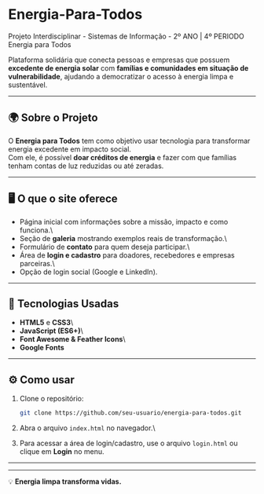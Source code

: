 # Energia-Para-Todos
Projeto Interdisciplinar - Sistemas de Informação - 2º ANO | 4º PERIODO 
 Energia para Todos

Plataforma solidária que conecta pessoas e empresas que possuem
**excedente de energia solar** com **famílias e comunidades em situação
de vulnerabilidade**, ajudando a democratizar o acesso à energia limpa e
sustentável.

------------------------------------------------------------------------

## 🌍 Sobre o Projeto

O **Energia para Todos** tem como objetivo usar tecnologia para
transformar energia excedente em impacto social.\
Com ele, é possível **doar créditos de energia** e fazer com que
famílias tenham contas de luz reduzidas ou até zeradas.

------------------------------------------------------------------------

## 🖥️ O que o site oferece

-   Página inicial com informações sobre a missão, impacto e como
    funciona.\
-   Seção de **galeria** mostrando exemplos reais de transformação.\
-   Formulário de **contato** para quem deseja participar.\
-   Área de **login e cadastro** para doadores, recebedores e empresas
    parceiras.\
-   Opção de login social (Google e LinkedIn).

------------------------------------------------------------------------

## 🚀 Tecnologias Usadas

-   **HTML5** e **CSS3**\
-   **JavaScript (ES6+)**\
-   **Font Awesome & Feather Icons**\
-   **Google Fonts**

------------------------------------------------------------------------

## ⚙️ Como usar

1.  Clone o repositório:

    ``` bash
    git clone https://github.com/seu-usuario/energia-para-todos.git
    ```

2.  Abra o arquivo `index.html` no navegador.\

3.  Para acessar a área de login/cadastro, use o arquivo `login.html` ou
    clique em **Login** no menu.

------------------------------------------------------------------------


------------------------------------------------------------------------

💡 **Energia limpa transforma vidas.**
